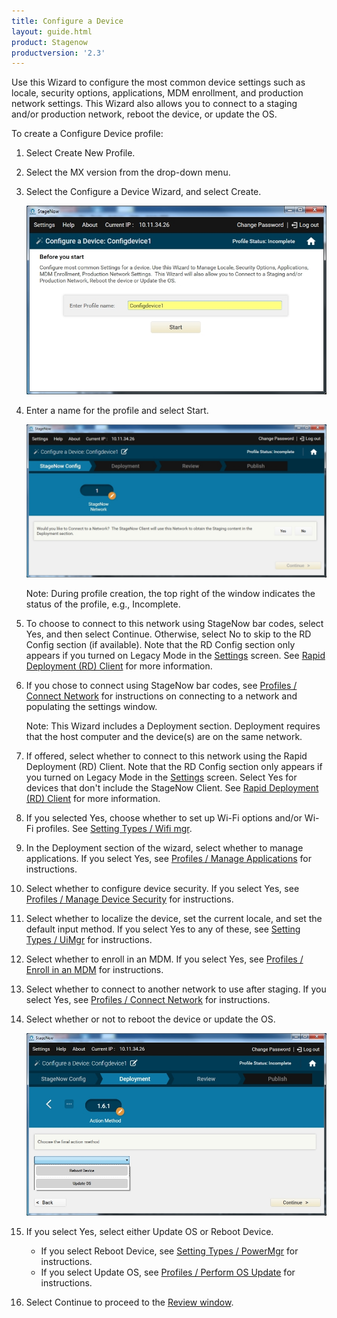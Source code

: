 ```yaml
---
title: Configure a Device
layout: guide.html
product: Stagenow
productversion: '2.3'
---
```

Use this Wizard to configure the most common device settings such as locale, security options, applications, MDM enrollment, and production network settings.  This Wizard also allows you to connect to a staging and/or production network, reboot the device, or update the OS. 

To create a Configure Device profile:

1. Select Create New Profile.

2. Select the MX version from the drop-down menu.

3. Select the Configure a Device Wizard, and select Create.

    ![img](../../images/profiles/configdevice_name.jpg)

4. Enter a name for the profile and select Start.

    ![img](../../images/profiles/configdevice_connectSN.jpg)

    Note: During profile creation, the top right of the window indicates the status of the profile, e.g., Incomplete.

5. To choose to connect to this network using StageNow bar codes, select Yes, and then select Continue. Otherwise, select No to skip to the RD Config section (if available). Note that the RD Config section only appears if you turned on Legacy Mode in the [Settings](/stagenow/2-3/gettingstarted?Settings) screen. See [Rapid Deployment (RD) Client](/stagenow/2-3/stageclient?Rapid%20Deployment%20Client) for more information.

6. If you chose to connect using StageNow bar codes, see [Profiles / Connect Network](/stagenow/2-3/Profiles/ConnectNetwork) for instructions on connecting to a network and populating the settings window.

    Note: This Wizard includes a Deployment section. Deployment requires that the host computer and the device(s) are on the same network. 

7. If offered, select whether to connect to this network using the Rapid Deployment (RD) Client. Note that the RD Config section only appears if you turned on Legacy Mode in the [Settings](/stagenow/2-3/gettingstarted?Settings) screen. Select Yes for devices that don't include the StageNow Client. See [Rapid Deployment (RD) Client](/stagenow/2-3/stageclient?Rapid%20Deployment%20Client) for more information.

8. If you selected Yes, choose whether to set up Wi-Fi options and/or Wi-Fi profiles. See [Setting Types / Wifi mgr](/stagenow/2-3/csp/wifi).

9. In the Deployment section of the wizard, select whether to manage applications. If you select Yes, see [Profiles / Manage Applications](/stagenow/2-3/Profiles/manageapps) for instructions.

10. Select whether to configure device security. If you select Yes, see [Profiles / Manage Device Security](/stagenow/2-3/Profiles/managesecurity) for instructions.

11. Select whether to localize the device, set the current locale, and set the default input method.  If you select Yes to any of these, see [Setting Types / UiMgr](/stagenow/2-3/csp/ui) for instructions.

12. Select whether to enroll in an MDM. If you select Yes, see [Profiles / Enroll in an MDM](/stagenow/2-3/Profiles/enrollmdm) for instructions.

13. Select whether to connect to another network to use after staging. If you select Yes, see [Profiles / Connect Network](/stagenow/2-3/Profiles/ConnectNetwork) for instructions.

14. Select whether or not to reboot the device or update the OS. 

    ![img](../../images/profiles/configdevice_reboot.jpg)

15. If you select Yes, select either Update OS or Reboot Device.

    * If you select Reboot Device, see [Setting Types / PowerMgr](/stagenow/2-3/csp/power) for instructions.
    * If you select Update OS, see [Profiles / Perform OS Update](/stagenow/2-3/Profiles/osupdate) for instructions.


16. Select Continue to proceed to the [Review window](/stagenow/2-3/stagingprofiles?Review).




